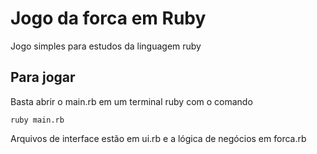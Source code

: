 # Jogo da forca em Ruby

Jogo simples para estudos da linguagem ruby

## Para jogar
Basta abrir o main.rb em um terminal ruby com o comando
```
ruby main.rb
``` 

Arquivos de interface estão em ui.rb e a lógica de negócios em forca.rb